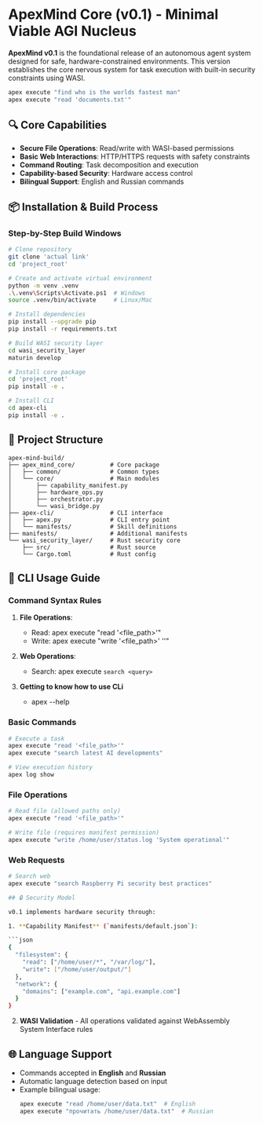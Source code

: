 # ApexMind Core (v0.1) - Minimal Viable AGI Nucleus

**ApexMind v0.1** is the foundational release of an autonomous agent system designed for safe, hardware-constrained environments. This version establishes the core nervous system for task execution with built-in security constraints using WASI.

```bash
apex execute "find who is the worlds fastest man"
apex execute "read 'documents.txt'"
```

## 🔍 Core Capabilities

- **Secure File Operations**: Read/write with WASI-based permissions
- **Basic Web Interactions**: HTTP/HTTPS requests with safety constraints
- **Command Routing**: Task decomposition and execution
- **Capability-based Security**: Hardware access control
- **Bilingual Support**: English and Russian commands

## 📦 Installation & Build Process

### Step-by-Step Build Windows

```bash
# Clone repository
git clone 'actual link'
cd 'project_root'

# Create and activate virtual environment
python -m venv .venv
.\.venv\Scripts\Activate.ps1  # Windows
source .venv/bin/activate     # Linux/Mac

# Install dependencies
pip install --upgrade pip
pip install -r requirements.txt

# Build WASI security layer
cd wasi_security_layer
maturin develop

# Install core package
cd 'project_root'
pip install -e .

# Install CLI
cd apex-cli
pip install -e .
```

## 🧩 Project Structure

```
apex-mind-build/
├── apex_mind_core/          # Core package
│   ├── common/              # Common types
│   └── core/                # Main modules
│       ├── capability_manifest.py
│       ├── hardware_ops.py
│       ├── orchestrator.py
│       └── wasi_bridge.py
├── apex-cli/                # CLI interface
│   ├── apex.py              # CLI entry point
│   └── manifests/           # Skill definitions
├── manifests/               # Additional manifests
└── wasi_security_layer/     # Rust security core
    ├── src/                 # Rust source
    └── Cargo.toml           # Rust config
```

## 🚀 CLI Usage Guide

### Command Syntax Rules

1. **File Operations**:
   - Read: apex execute "read '<file_path>'"
   - Write: apex execute "write '<file_path>' '<content>'"
2. **Web Operations**:

   - Search: apex execute `search <query>`

3. **Getting to know how to use CLi**

   - apex --help

### Basic Commands

```bash
# Execute a task
apex execute "read '<file_path>'"
apex execute "search latest AI developments"

# View execution history
apex log show
```

### File Operations

```bash
# Read file (allowed paths only)
apex execute "read '<file_path>'"

# Write file (requires manifest permission)
apex execute "write /home/user/status.log 'System operational'"
```

### Web Requests

````bash
# Search web
apex execute "search Raspberry Pi security best practices"

## 🔒 Security Model

v0.1 implements hardware security through:

1. **Capability Manifest** (`manifests/default.json`):

```json
{
  "filesystem": {
    "read": ["/home/user/*", "/var/log/"],
    "write": ["/home/user/output/"]
  },
  "network": {
    "domains": ["example.com", "api.example.com"]
  }
}
````

2. **WASI Validation** - All operations validated against WebAssembly System Interface rules

## 🌐 Language Support

- Commands accepted in **English** and **Russian**
- Automatic language detection based on input
- Example bilingual usage:
  ```bash
  apex execute "read /home/user/data.txt"  # English
  apex execute "прочитать /home/user/data.txt"  # Russian
  ```
